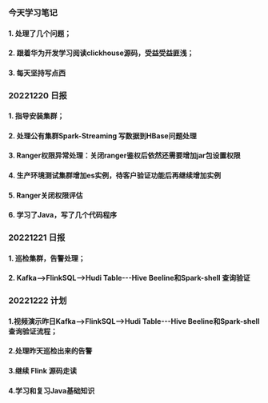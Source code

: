 ### 今天学习笔记
#### 1. 处理了几个问题；
#### 2. 跟着华为开发学习阅读clickhouse源码，受益受益匪浅；
#### 3. 每天坚持写点西

### 20221220 日报

#### 1. 指导安装集群；
#### 2. 处理公有集群Spark-Streaming 写数据到HBase问题处理
#### 3. Ranger权限异常处理：关闭ranger鉴权后依然还需要增加jar包设置权限
#### 4. 生产环境测试集群增加es实例，待客户验证功能后再继续增加实例
#### 5. Ranger关闭权限评估
#### 6. 学习了Java，写了几个代码程序


### 20221221 日报
#### 1. 巡检集群，告警处理；
#### 2. Kafka-->FlinkSQL-->Hudi Table---Hive Beeline和Spark-shell 查询验证

### 20221222 计划
#### 1.视频演示昨日Kafka-->FlinkSQL-->Hudi Table---Hive Beeline和Spark-shell 查询验证流程；
#### 2.处理昨天巡检出来的告警
#### 3.继续 Flink 源码走读
#### 4.学习和复习Java基础知识
